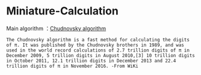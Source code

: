 # Miniature-Calculation
Main algorithm ：[Chudnovsky algorithm](https://en.wikipedia.org/wiki/Chudnovsky_algorithm)
```
The Chudnovsky algorithm is a fast method for calculating the digits of π. It was published by the Chudnovsky brothers in 1989, and was used in the world record calculations of 2.7 trillion digits of π in December 2009, 5 trillion digits in August 2010,[3] 10 trillion digits in October 2011, 12.1 trillion digits in December 2013 and 22.4 trillion digits of π in November 2016. -From WiKi
```
